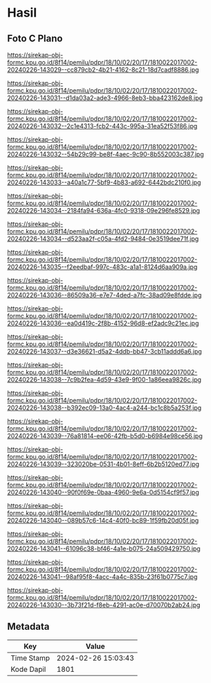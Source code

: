 # Hasil

## Foto C Plano

https://sirekap-obj-formc.kpu.go.id/8f14/pemilu/pdpr/18/10/02/20/17/1810022017002-20240226-143029--cc879cb2-4b21-4162-8c21-18d7cadf8886.jpg

https://sirekap-obj-formc.kpu.go.id/8f14/pemilu/pdpr/18/10/02/20/17/1810022017002-20240226-143031--d1da03a2-ade3-4966-8eb3-bba423162de8.jpg

https://sirekap-obj-formc.kpu.go.id/8f14/pemilu/pdpr/18/10/02/20/17/1810022017002-20240226-143032--2c1e4313-fcb2-443c-995a-31ea52f53f86.jpg

https://sirekap-obj-formc.kpu.go.id/8f14/pemilu/pdpr/18/10/02/20/17/1810022017002-20240226-143032--54b29c99-be8f-4aec-9c90-8b552003c387.jpg

https://sirekap-obj-formc.kpu.go.id/8f14/pemilu/pdpr/18/10/02/20/17/1810022017002-20240226-143033--a40a1c77-5bf9-4b83-a692-6442bdc210f0.jpg

https://sirekap-obj-formc.kpu.go.id/8f14/pemilu/pdpr/18/10/02/20/17/1810022017002-20240226-143034--2184fa94-636a-4fc0-9318-09e296fe8529.jpg

https://sirekap-obj-formc.kpu.go.id/8f14/pemilu/pdpr/18/10/02/20/17/1810022017002-20240226-143034--d523aa2f-c05a-4fd2-9484-0e3519dee71f.jpg

https://sirekap-obj-formc.kpu.go.id/8f14/pemilu/pdpr/18/10/02/20/17/1810022017002-20240226-143035--f2eedbaf-997c-483c-a1a1-8124d6aa909a.jpg

https://sirekap-obj-formc.kpu.go.id/8f14/pemilu/pdpr/18/10/02/20/17/1810022017002-20240226-143036--86509a36-e7e7-4ded-a7fc-38ad09e8fdde.jpg

https://sirekap-obj-formc.kpu.go.id/8f14/pemilu/pdpr/18/10/02/20/17/1810022017002-20240226-143036--ea0d419c-2f8b-4152-96d8-ef2adc9c21ec.jpg

https://sirekap-obj-formc.kpu.go.id/8f14/pemilu/pdpr/18/10/02/20/17/1810022017002-20240226-143037--d3e36621-d5a2-4ddb-bb47-3cb11addd6a6.jpg

https://sirekap-obj-formc.kpu.go.id/8f14/pemilu/pdpr/18/10/02/20/17/1810022017002-20240226-143038--7c9b2fea-4d59-43e9-9f00-1a86eea9826c.jpg

https://sirekap-obj-formc.kpu.go.id/8f14/pemilu/pdpr/18/10/02/20/17/1810022017002-20240226-143038--b392ec09-13a0-4ac4-a244-bc1c8b5a253f.jpg

https://sirekap-obj-formc.kpu.go.id/8f14/pemilu/pdpr/18/10/02/20/17/1810022017002-20240226-143039--76a81814-ee06-42fb-b5d0-b6984e98ce56.jpg

https://sirekap-obj-formc.kpu.go.id/8f14/pemilu/pdpr/18/10/02/20/17/1810022017002-20240226-143039--323020be-0531-4b01-8eff-6b2b5120ed77.jpg

https://sirekap-obj-formc.kpu.go.id/8f14/pemilu/pdpr/18/10/02/20/17/1810022017002-20240226-143040--90f0f69e-0baa-4960-9e6a-0d5154cf9f57.jpg

https://sirekap-obj-formc.kpu.go.id/8f14/pemilu/pdpr/18/10/02/20/17/1810022017002-20240226-143040--089b57c6-14c4-40f0-bc89-1f59fb20d05f.jpg

https://sirekap-obj-formc.kpu.go.id/8f14/pemilu/pdpr/18/10/02/20/17/1810022017002-20240226-143041--61096c38-bf46-4a1e-b075-24a509429750.jpg

https://sirekap-obj-formc.kpu.go.id/8f14/pemilu/pdpr/18/10/02/20/17/1810022017002-20240226-143041--98af95f8-4acc-4a4c-835b-23f61b0775c7.jpg

https://sirekap-obj-formc.kpu.go.id/8f14/pemilu/pdpr/18/10/02/20/17/1810022017002-20240226-143030--3b73f21d-f8eb-4291-ac0e-d70070b2ab24.jpg


## Metadata

| Key        | Value               |
| ---------- | ------------------- |
| Time Stamp | 2024-02-26 15:03:43 |
| Kode Dapil | 1801                |




